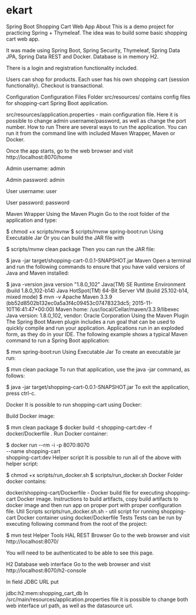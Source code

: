 # ekart
Spring Boot Shopping Cart Web App
About
This is a demo project for practicing Spring + Thymeleaf. The idea was to build some basic shopping cart web app.

It was made using Spring Boot, Spring Security, Thymeleaf, Spring Data JPA, Spring Data REST and Docker. Database is in memory H2.

There is a login and registration functionality included.

Users can shop for products. Each user has his own shopping cart (session functionality). Checkout is transactional.

Configuration
Configuration Files
Folder src/resources/ contains config files for shopping-cart Spring Boot application.

src/resources/application.properties - main configuration file. Here it is possible to change admin username/password, as well as change the port number.
How to run
There are several ways to run the application. You can run it from the command line with included Maven Wrapper, Maven or Docker.

Once the app starts, go to the web browser and visit http://localhost:8070/home

Admin username: admin

Admin password: admin

User username: user

User password: password

Maven Wrapper
Using the Maven Plugin
Go to the root folder of the application and type:

$ chmod +x scripts/mvnw
$ scripts/mvnw spring-boot:run
Using Executable Jar
Or you can build the JAR file with

$ scripts/mvnw clean package
Then you can run the JAR file:

$ java -jar target/shopping-cart-0.0.1-SNAPSHOT.jar
Maven
Open a terminal and run the following commands to ensure that you have valid versions of Java and Maven installed:

$ java -version
java version "1.8.0_102"
Java(TM) SE Runtime Environment (build 1.8.0_102-b14)
Java HotSpot(TM) 64-Bit Server VM (build 25.102-b14, mixed mode)
$ mvn -v
Apache Maven 3.3.9 (bb52d8502b132ec0a5a3f4c09453c07478323dc5; 2015-11-10T16:41:47+00:00)
Maven home: /usr/local/Cellar/maven/3.3.9/libexec
Java version: 1.8.0_102, vendor: Oracle Corporation
Using the Maven Plugin
The Spring Boot Maven plugin includes a run goal that can be used to quickly compile and run your application. Applications run in an exploded form, as they do in your IDE. The following example shows a typical Maven command to run a Spring Boot application:

$ mvn spring-boot:run
Using Executable Jar
To create an executable jar run:

$ mvn clean package
To run that application, use the java -jar command, as follows:

$ java -jar target/shopping-cart-0.0.1-SNAPSHOT.jar
To exit the application, press ctrl-c.

Docker
It is possible to run shopping-cart using Docker:

Build Docker image:

$ mvn clean package
$ docker build -t shopping-cart:dev -f docker/Dockerfile .
Run Docker container:

$ docker run --rm -i -p 8070:8070 \
      --name shopping-cart \
      shopping-cart:dev
Helper script
It is possible to run all of the above with helper script:

$ chmod +x scripts/run_docker.sh
$ scripts/run_docker.sh
Docker
Folder docker contains:

docker/shopping-cart/Dockerfile - Docker build file for executing shopping-cart Docker image. Instructions to build artifacts, copy build artifacts to docker image and then run app on proper port with proper configuration file.
Util Scripts
scripts/run_docker.sh.sh - util script for running shopping-cart Docker container using docker/Dockerfile
Tests
Tests can be run by executing following command from the root of the project:

$ mvn test
Helper Tools
HAL REST Browser
Go to the web browser and visit http://localhost:8070/

You will need to be authenticated to be able to see this page.

H2 Database web interface
Go to the web browser and visit http://localhost:8070/h2-console

In field JDBC URL put

jdbc:h2:mem:shopping_cart_db
In /src/main/resources/application.properties file it is possible to change both web interface url path, as well as the datasource url.
